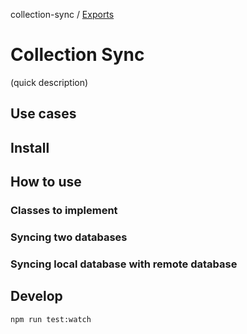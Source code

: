 collection-sync / [Exports](modules.md)

# Collection Sync

(quick description)

## Use cases

## Install

## How to use

### Classes to implement

### Syncing two databases

### Syncing local database with remote database

## Develop

```bash
npm run test:watch
```
